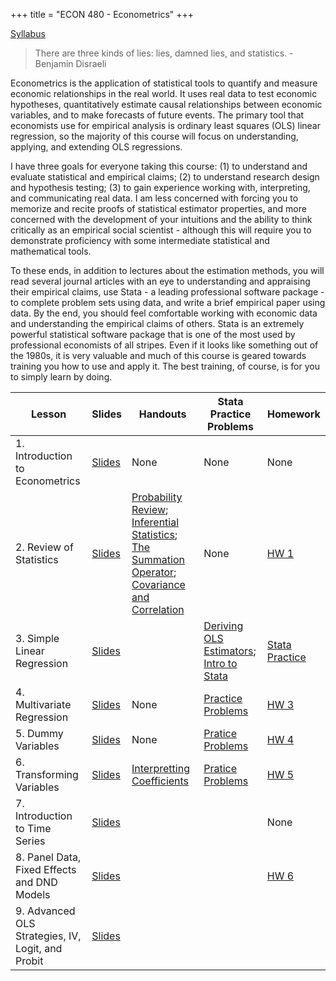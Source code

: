 +++
title = "ECON 480 - Econometrics"
+++

[Syllabus](https://www.dropbox.com/s/sclrmnmgr055ie0/ECON_480_F2017_Safner_Syllabus.pdf?dl=0)

> There are three kinds of lies: lies, damned lies, and statistics. - Benjamin Disraeli

Econometrics is the application of statistical tools to quantify and measure economic relationships in the real world. It uses real data to test economic hypotheses, quantitatively estimate causal relationships between economic variables, and to make forecasts of future events. The primary tool that economists use for empirical analysis is ordinary least squares (OLS) linear regression, so the majority of this course will focus on understanding, applying, and extending OLS regressions. 

I have three goals for everyone taking this course: (1) to understand and evaluate statistical and empirical claims; (2) to understand research design and hypothesis testing; (3) to gain experience working with, interpreting, and communicating real data. I am less concerned with forcing you to memorize and recite proofs of statistical estimator properties, and more concerned with the development of your intuitions and the ability to think critically as an empirical social scientist - although this will require you to demonstrate proficiency with some intermediate statistical and mathematical tools. 

To these ends, in addition to lectures about the estimation methods, you will read several journal articles with an eye to understanding and appraising their empirical claims, use Stata - a leading professional software package - to complete problem sets using data, and write a brief empirical paper using data. By the end, you should feel comfortable working with economic data and understanding the empirical claims of others. Stata is an extremely powerful statistical software package that is one of the most used by professional economists of all stripes. Even if it looks like something out of the 1980s, it is very valuable and much of this course is geared towards training you how to use and apply it. The best training, of course, is for you to simply learn by doing. 


| Lesson | Slides | Handouts | Stata Practice Problems | Homework |
|---|---|----|---|---|
| 1. Introduction to Econometrics | [Slides](https://www.dropbox.com/s/zk7ykusw74t6046/1.%20Introduction%20to%20Econometrics.pdf?dl=0) | None | None | None | None |
| 2. Review of Statistics | [Slides](https://www.dropbox.com/s/pwydh9mmqihesct/2.%20Review%20of%20Statistics%20p.pdf?dl=0) | [Probability Review](https://www.dropbox.com/s/g5uwfu5p8yopd67/Probability%20Review.pdf?dl=0); [Inferential Statistics](https://www.dropbox.com/s/ortzh50jvydpk5p/Inferential%20Statistics%20Handout.pdf?dl=0); [The Summation Operator](https://www.dropbox.com/s/88961yofeyfiquc/Summation%20Operator.pdf?dl=0); [Covariance and Correlation](https://www.dropbox.com/s/r8mmg8bhjogdow6/Covariance%20and%20Correlation.pdf?dl=0) |  None | [HW 1](https://www.dropbox.com/s/jue8kuascbxgeyr/Problem%20Set%201.pdf?dl=0) | 
| 3. Simple Linear Regression | [Slides](https://www.dropbox.com/s/e79yud9oedetf5l/3.%20Simple%20Linear%20Regression%20p.pdf?dl=0) | | [Deriving OLS Estimators](https://www.dropbox.com/s/ealyfurfpqnicmy/Deriving%20OLS%20Estimators.pdf?dl=0); [Intro to Stata](https://www.dropbox.com/s/mdjl3xro62fup4y/Introduction%20to%20Stata.pdf?dl=0) | [Stata Practice](https://www.dropbox.com/s/hjux3cdgchwr2js/statapractice.pdf?dl=0) | [HW 2](https://www.dropbox.com/s/fi0wpzbp8ujysst/Problem%20Set%202.pdf?dl=0) |
| 4. Multivariate Regression | [Slides](https://www.dropbox.com/s/k36vza9gvcee6e9/4.%20Multivariate%20Linear%20Regression%20p.pdf?dl=0) | None| [Practice Problems](https://www.dropbox.com/s/hviiweabmexbc5t/multivariate%20stata%20practice.pdf?dl=0) |[HW 3](https://www.dropbox.com/s/6rl4qxpr4j5rzlq/Problem%20Set%203.pdf?dl=0) | 
| 5. Dummy Variables | [Slides](https://www.dropbox.com/s/m675cea4g7he9qc/5.%20Dummy%20Variables%20p.pdf?dl=0) | None | [Pratice Problems](https://www.dropbox.com/s/0nhyrgx3qfe4dca/dummy%20stata%20practice.pdf?dl=0) | [HW 4](https://www.dropbox.com/s/zn5d5vp9fsrq8l2/Problem%20Set%204.pdf?dl=0) | 
| 6. Transforming Variables | [Slides](https://www.dropbox.com/s/hqssmuk3k2l6uw3/6.%20Transforming%20Variables%20p.pdf?dl=0) | [Interpretting Coefficients](https://www.dropbox.com/s/4f0mhc6211eftmg/Interpretting%20Coefficients.pdf?dl=0) | [Pratice Problems](https://www.dropbox.com/s/3rfmv66ycd0iem1/variable%20transformations%20stata%20practice%20answers.pdf?dl=0) | [HW 5](https://www.dropbox.com/s/x863f2rmmvz1ap3/Problem%20Set%205.pdf?dl=0) | 
| 7. Introduction to Time Series | [Slides](https://www.dropbox.com/s/6vba2ey2vciwngj/7.%20Introduction%20to%20Time%20Series%20p.pdf?dl=0) | | | None | 
| 8. Panel Data, Fixed Effects and DND Models | [Slides](https://www.dropbox.com/s/tubfjzi2th0pkza/8.%20Panel%20Data%2C%20Fixed%20Effects%2C%20and%20DND%20Models%20p.pdf?dl=0) | | | [HW 6](https://www.dropbox.com/s/98nwgnft1tz0xlk/Problem%20Set%206.pdf?dl=0) | 
| 9. Advanced OLS Strategies, IV, Logit, and Probit | [Slides](https://www.dropbox.com/s/6hpa1bdlz0u23ts/9.%20Advanced%20OLS%20Strategies%2C%20IV%2C%20Probit%2C%20Logit%20p.pdf?dl=0) | | | | 